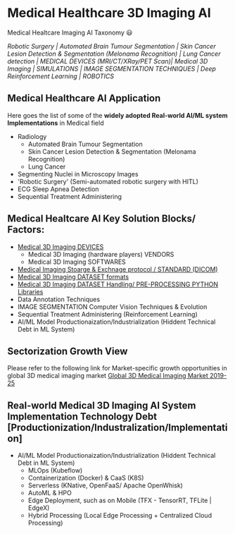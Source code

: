 # Medical Healthcare 3D Imaging AI
Medical Healtcare Imaging AI Taxonomy :smiley: 

*Robotic Surgery | Automated Brain Tumour Segmentation | Skin Cancer Lesion Detection & Segmentation (Melonama Recognition) |  Lung Cancer detection | MEDICAL DEVICES (MRI/CT/XRay/PET Scan)| Medical 3D Imaging | SIMULATIONS |  IMAGE SEGMENTATION TECHNIQUES | Deep Reinforcement Learning | ROBOTICS* 

## Medical Healthcare AI Application 

Here goes the list of some of the **widely adopted Real-world AI/ML system Implementations** in Medical field
 - Radiology 
	- Automated Brain Tumour Segmentation 
	- Skin Cancer Lesion Detection & Segmentation (Melonama Recognition)
	- Lung Cancer 
 - Segmenting Nuclei in Microscopy Images
 - 'Robotic Surgery' (Semi-automated robotic surgery with HITL) 
 - ECG Sleep Apnea Detection
 - Sequential Treatment Administering

## Medical Healtcare AI Key Solution Blocks/ Factors:
- [Medical 3D Imaging DEVICES](https://github.com/DeepHiveMind/Medical-Healtcare-AI/blob/master/README_3D_Medical_Imaging.md)
   - Medical 3D Imaging (hardware players) VENDORS 
   - Medical 3D Imaging SOFTWARES
- [Medical Imaging Stoarge & Exchnage protocol / STANDARD (DICOM)](https://github.com/DeepHiveMind/Medical-Healtcare-AI/blob/master/README_3D_Medical_Imaging.md)
- [Medical 3D Imaging DATASET formats](https://github.com/DeepHiveMind/Medical-Healtcare-AI/blob/master/README_3D_Medical_Imaging.md)
- [Medical 3D Imaging DATASET Handling/ PRE-PROCESSING PYTHON Libraries](https://github.com/DeepHiveMind/Medical-Healtcare-AI/blob/master/README_3D_Medical_Imaging.md)
- Data Annotation Techniques
- IMAGE SEGMENTATION Computer Vision Techniques & Evolution
- Sequential Treatment Administering (Reinforcement Learning)
- AI/ML Model Productionaization/Industrialization (Hiddent Technical Debt in ML System)

 
## Sectorization Growth View
Please refer to the following link for Market-specific growth opportunities in global 3D medical imaging market
[Global 3D Medical Imaging Market 2019-25](https://www.researchandmarkets.com/research/xpnd7g/worldwide_3d?w=4)

## Real-world Medical 3D Imaging AI System Implementation Technology Debt [Productionization/Industralization/Implementation]

- AI/ML Model Productionaization/Industrialization (Hiddent Technical Debt in ML System)
	- MLOps (Kubeflow)
	- Containerization (Docker) & CaaS (K8S)
	- Serverless (KNative, OpenFaaS/ Apache OpenWhisk)
	- AutoML & HPO
	- Edge Deployment, such as on Mobile (TFX - TensorRT, TFLite | EdgeX)
	- Hybrid Processing (Local Edge Processing + Centralized Cloud Processing)
